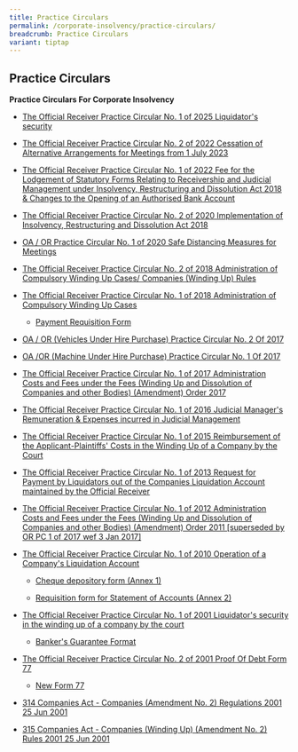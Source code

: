 ```yaml
---
title: Practice Circulars
permalink: /corporate-insolvency/practice-circulars/
breadcrumb: Practice Circulars
variant: tiptap
---
```

<h2>Practice Circulars</h2>
<p><strong>Practice Circulars For Corporate Insolvency</strong>
</p>
<ul data-tight="true" class="tight">
<li>
<p><a href="/files/Practice circular/Practice_Circular_1_of_2025.pdf" rel="noopener nofollow" target="_blank">The Official Receiver Practice Circular No. 1 of 2025 Liquidator's security </a>
<br>
</p>
<p></p>
</li>
<li>
<p><a href="/files/ORPracticeCircular2of2022.pdf" rel="noopener noreferrer nofollow" target="_blank">The Official Receiver Practice Circular No. 2 of 2022 Cessation of Alternative Arrangements for Meetings from 1 July 2023</a> 
</p>
</li>
</ul>
<p></p>
<ul data-tight="true" class="tight">
<li>
<p><a href="/files/ORPracticeCircular1of2022.pdf" rel="noopener noreferrer nofollow" target="_blank">The Official Receiver Practice Circular No. 1 of 2022 Fee for the Lodgement of Statutory Forms Relating to Receivership and Judicial Management under Insolvency, Restructuring and Dissolution Act 2018 &amp; Changes to the Opening of an Authorised Bank Account</a> 
</p>
</li>
</ul>
<p></p>
<ul data-tight="true" class="tight">
<li>
<p><a href="/files/OR%20Practice%20Circular%202%20of%202020.pdf" rel="noopener noreferrer nofollow" target="_blank">The Official Receiver Practice Circular No. 2 of 2020 Implementation of Insolvency, Restructuring and Dissolution Act 2018</a> 
</p>
</li>
</ul>
<p></p>
<ul data-tight="true" class="tight">
<li>
<p><a href="/files/OAORPC1of2020.pdf" rel="noopener noreferrer nofollow" target="_blank">OA / OR Practice Circular No. 1 of 2020 Safe Distancing Measures for Meetings</a> 
</p>
</li>
</ul>
<p></p>
<ul data-tight="true" class="tight">
<li>
<p><a href="/files/ORPracticeCircular2of2018.pdf" rel="noopener noreferrer nofollow" target="_blank">The Official Receiver Practice Circular No. 2 of 2018 Administration of Compulsory Winding Up Cases/ Companies (Winding Up) Rules</a>
</p>
</li>
</ul>
<p></p>
<ul data-tight="true" class="tight">
<li>
<p><a href="/files/ORPracticeCircular1of2018.pdf" rel="noopener noreferrer nofollow" target="_blank">The Official Receiver Practice Circular No. 1 of 2018 Administration of Compulsory Winding Up Cases </a>
</p>
<ul data-tight="true" class="tight">
<li>
<p><a href="https://go.gov.sg/n18yul" rel="noopener noreferrer nofollow" target="_blank">Payment Requisition Form</a> 
</p>
</li>
</ul>
</li>
</ul>
<p></p>
<ul data-tight="true" class="tight">
<li>
<p><a href="/files/PracticeCircularNo.2of2017.pdf" rel="noopener noreferrer nofollow" target="_blank">OA / OR (Vehicles Under Hire Purchase) Practice Circular No. 2 Of 2017</a> 
</p>
</li>
</ul>
<p></p>
<ul data-tight="true" class="tight">
<li>
<p><a href="/files/PracticeCircular1of2017.pdf" rel="noopener noreferrer nofollow" target="_blank">OA /OR (Machine Under Hire Purchase) Practice Circular No. 1 Of 2017 </a>
</p>
</li>
</ul>
<p></p>
<ul data-tight="true" class="tight">
<li>
<p><a href="/files/ORPracticeCircular1of2017.pdf" rel="noopener noreferrer nofollow" target="_blank">The Official Receiver Practice Circular No. 1 of 2017 Administration Costs and Fees under the Fees (Winding Up and Dissolution of Companies and other Bodies) (Amendment) Order 2017 </a>
</p>
</li>
</ul>
<p></p>
<ul data-tight="true" class="tight">
<li>
<p><a href="/files/PracticeCircular1of2016-PaymentofRemunerationandExpensesofJudicalManager.pdf" rel="noopener noreferrer nofollow" target="_blank">The Official Receiver Practice Circular No. 1 of 2016 Judicial Manager's Remuneration &amp; Expenses incurred in Judicial Management </a>
</p>
<p></p>
</li>
<li>
<p><a href="/files/ORPracticeCircular1of2015.pdf" rel="noopener noreferrer nofollow" target="_blank">The Official Receiver Practice Circular No. 1 of 2015 Reimbursement of the Applicant-Plaintiffs' Costs in the Winding Up of a Company by the Court </a>
</p>
</li>
</ul>
<p></p>
<ul data-tight="true" class="tight">
<li>
<p><a href="/files/PracticeCircular1of2013.pdf" rel="noopener noreferrer nofollow" target="_blank">The Official Receiver Practice Circular No. 1 of 2013 Request for Payment by Liquidators out of the Companies Liquidation Account maintained by the Official Receiver </a>
</p>
</li>
</ul>
<p></p>
<ul data-tight="true" class="tight">
<li>
<p><a href="/files/linkclick5d93.pdf" rel="noopener noreferrer nofollow" target="_blank">The Official Receiver Practice Circular No. 1 of 2012 Administration Costs and Fees under the Fees (Winding Up and Dissolution of Companies and other Bodies) (Amendment) Order 2011 [superseded by OR PC 1 of 2017 wef 3 Jan 2017] </a>
</p>
</li>
</ul>
<p></p>
<ul data-tight="true" class="tight">
<li>
<p><a href="/files/linkclicke43e.pdf" rel="noopener noreferrer nofollow" target="_blank">The Official Receiver Practice Circular No. 1 of 2010 Operation of a Company's Liquidation Account </a>
</p>
<ul data-tight="true" class="tight">
<li>
<p><a href="/files/Practice circular attachments/Practice_Circular_1_of_2010___Annex_1__cheque_depository_form_.pdf" rel="noopener nofollow" target="_blank">Cheque depository form (Annex 1)</a>
</p>
</li>
<li>
<p><a href="/files/Practice circular attachments/Practice_Circular_1_of_2010___Annex_2__stt_of_account_requisition_.pdf" rel="noopener nofollow" target="_blank">Requisition form for Statement of Accounts (Annex 2)</a>
</p>
<p></p>
</li>
</ul>
</li>
</ul>
<ul data-tight="true" class="tight">
<li>
<p><a href="/files/linkclick964e.pdf" rel="noopener noreferrer nofollow" target="_blank">The Official Receiver Practice Circular No. 1 of 2001 Liquidator's security in the winding up of a company by the court </a>
</p>
<ul data-tight="true" class="tight">
<li>
<p><a href="/files/Practice circular attachments/bg_format_under ca.pdf" rel="noopener nofollow" target="_blank">Banker's Guarantee Format</a>
</p>
</li>
</ul>
</li>
</ul>
<p></p>
<ul data-tight="true" class="tight">
<li>
<p><a href="/files/linkclickf454.pdf" rel="noopener noreferrer nofollow" target="_blank">The Official Receiver Practice Circular No. 2 of 2001 Proof Of Debt Form 77 </a>
</p>
<ul data-tight="true" class="tight">
<li>
<p><a href="/files/linkclickb977.doc/" rel="noopener noreferrer nofollow" target="_blank">New Form 77 </a>
</p>
</li>
</ul>
</li>
</ul>
<p></p>
<ul data-tight="true" class="tight">
<li>
<p><a href="/files/linkclicke862.pdf" rel="noopener noreferrer nofollow" target="_blank">314 Companies Act - Companies (Amendment No. 2) Regulations 2001 25 Jun 2001</a>
</p>
</li>
</ul>
<p></p>
<ul data-tight="true" class="tight">
<li>
<p><a href="/files/linkclickb9b8.pdf" rel="noopener noreferrer nofollow" target="_blank">315 Companies Act - Companies (Winding Up) (Amendment No. 2) Rules 2001 25 Jun 2001 </a>
</p>
</li>
</ul>
<p></p>
